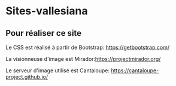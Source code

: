 # Sites-vallesiana

## Pour réaliser ce site

Le CSS est réalisé à partir de Bootstrap: https://getbootstrap.com/

La visionneuse d'image est Mirador:https://projectmirador.org/

Le serveur d'image utilisé est Cantaloupe: https://cantaloupe-project.github.io/
